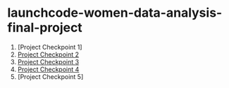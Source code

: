 # launchcode-women-data-analysis-final-project
1. [Project Checkpoint 1]
2. [Project Checkpoint 2](https://github.com/mysciaroni/eda-checkpoint.git)
3. [Project Checkpoint 3](https://github.com/mysciaroni/cleaning-data-checkpoint.git)
4. [Project Checkpoint 4](https://public.tableau.com/views/PokemonProject_16612721140070/Story1?:language=en-US&:display_count=n&:origin=viz_share_link)
5. [Project Checkpoint 5]
